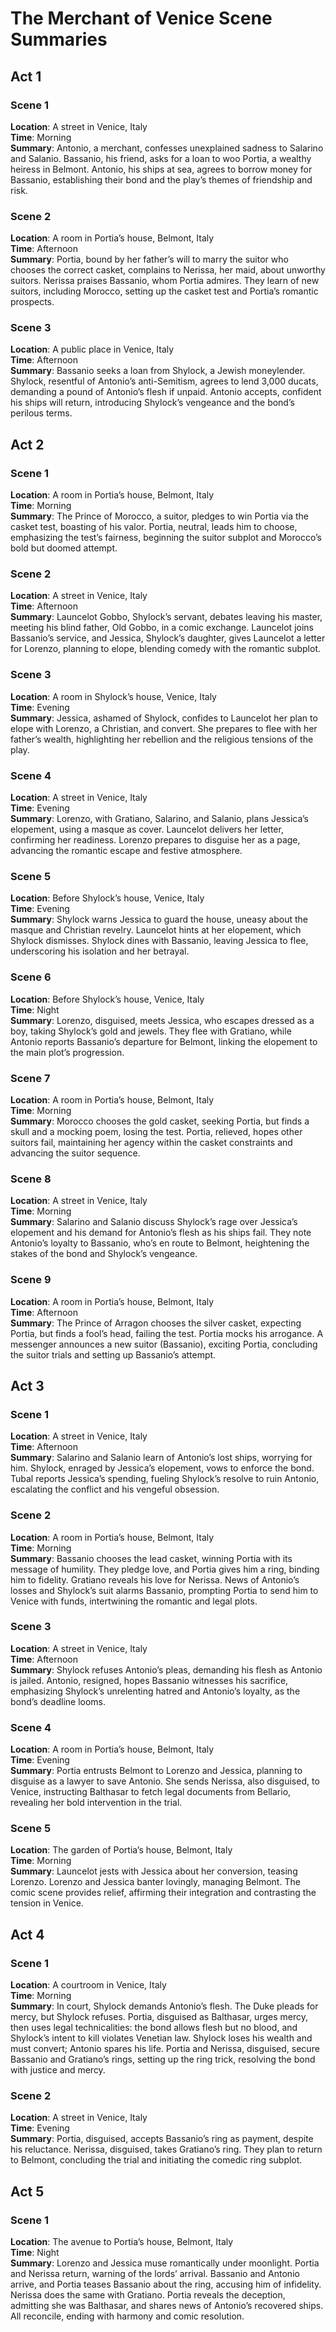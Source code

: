 # The Merchant of Venice Scene Summaries

## Act 1

### Scene 1
**Location**: A street in Venice, Italy  
**Time**: Morning  
**Summary**: Antonio, a merchant, confesses unexplained sadness to Salarino and Salanio. Bassanio, his friend, asks for a loan to woo Portia, a wealthy heiress in Belmont. Antonio, his ships at sea, agrees to borrow money for Bassanio, establishing their bond and the play’s themes of friendship and risk.

### Scene 2
**Location**: A room in Portia’s house, Belmont, Italy  
**Time**: Afternoon  
**Summary**: Portia, bound by her father’s will to marry the suitor who chooses the correct casket, complains to Nerissa, her maid, about unworthy suitors. Nerissa praises Bassanio, whom Portia admires. They learn of new suitors, including Morocco, setting up the casket test and Portia’s romantic prospects.

### Scene 3
**Location**: A public place in Venice, Italy  
**Time**: Afternoon  
**Summary**: Bassanio seeks a loan from Shylock, a Jewish moneylender. Shylock, resentful of Antonio’s anti-Semitism, agrees to lend 3,000 ducats, demanding a pound of Antonio’s flesh if unpaid. Antonio accepts, confident his ships will return, introducing Shylock’s vengeance and the bond’s perilous terms.

## Act 2

### Scene 1
**Location**: A room in Portia’s house, Belmont, Italy  
**Time**: Morning  
**Summary**: The Prince of Morocco, a suitor, pledges to win Portia via the casket test, boasting of his valor. Portia, neutral, leads him to choose, emphasizing the test’s fairness, beginning the suitor subplot and Morocco’s bold but doomed attempt.

### Scene 2
**Location**: A street in Venice, Italy  
**Time**: Afternoon  
**Summary**: Launcelot Gobbo, Shylock’s servant, debates leaving his master, meeting his blind father, Old Gobbo, in a comic exchange. Launcelot joins Bassanio’s service, and Jessica, Shylock’s daughter, gives Launcelot a letter for Lorenzo, planning to elope, blending comedy with the romantic subplot.

### Scene 3
**Location**: A room in Shylock’s house, Venice, Italy  
**Time**: Evening  
**Summary**: Jessica, ashamed of Shylock, confides to Launcelot her plan to elope with Lorenzo, a Christian, and convert. She prepares to flee with her father’s wealth, highlighting her rebellion and the religious tensions of the play.

### Scene 4
**Location**: A street in Venice, Italy  
**Time**: Evening  
**Summary**: Lorenzo, with Gratiano, Salarino, and Salanio, plans Jessica’s elopement, using a masque as cover. Launcelot delivers her letter, confirming her readiness. Lorenzo prepares to disguise her as a page, advancing the romantic escape and festive atmosphere.

### Scene 5
**Location**: Before Shylock’s house, Venice, Italy  
**Time**: Evening  
**Summary**: Shylock warns Jessica to guard the house, uneasy about the masque and Christian revelry. Launcelot hints at her elopement, which Shylock dismisses. Shylock dines with Bassanio, leaving Jessica to flee, underscoring his isolation and her betrayal.

### Scene 6
**Location**: Before Shylock’s house, Venice, Italy  
**Time**: Night  
**Summary**: Lorenzo, disguised, meets Jessica, who escapes dressed as a boy, taking Shylock’s gold and jewels. They flee with Gratiano, while Antonio reports Bassanio’s departure for Belmont, linking the elopement to the main plot’s progression.

### Scene 7
**Location**: A room in Portia’s house, Belmont, Italy  
**Time**: Morning  
**Summary**: Morocco chooses the gold casket, seeking Portia, but finds a skull and a mocking poem, losing the test. Portia, relieved, hopes other suitors fail, maintaining her agency within the casket constraints and advancing the suitor sequence.

### Scene 8
**Location**: A street in Venice, Italy  
**Time**: Morning  
**Summary**: Salarino and Salanio discuss Shylock’s rage over Jessica’s elopement and his demand for Antonio’s flesh as his ships fail. They note Antonio’s loyalty to Bassanio, who’s en route to Belmont, heightening the stakes of the bond and Shylock’s vengeance.

### Scene 9
**Location**: A room in Portia’s house, Belmont, Italy  
**Time**: Afternoon  
**Summary**: The Prince of Arragon chooses the silver casket, expecting Portia, but finds a fool’s head, failing the test. Portia mocks his arrogance. A messenger announces a new suitor (Bassanio), exciting Portia, concluding the suitor trials and setting up Bassanio’s attempt.

## Act 3

### Scene 1
**Location**: A street in Venice, Italy  
**Time**: Afternoon  
**Summary**: Salarino and Salanio learn of Antonio’s lost ships, worrying for him. Shylock, enraged by Jessica’s elopement, vows to enforce the bond. Tubal reports Jessica’s spending, fueling Shylock’s resolve to ruin Antonio, escalating the conflict and his vengeful obsession.

### Scene 2
**Location**: A room in Portia’s house, Belmont, Italy  
**Time**: Morning  
**Summary**: Bassanio chooses the lead casket, winning Portia with its message of humility. They pledge love, and Portia gives him a ring, binding him to fidelity. Gratiano reveals his love for Nerissa. News of Antonio’s losses and Shylock’s suit alarms Bassanio, prompting Portia to send him to Venice with funds, intertwining the romantic and legal plots.

### Scene 3
**Location**: A street in Venice, Italy  
**Time**: Afternoon  
**Summary**: Shylock refuses Antonio’s pleas, demanding his flesh as Antonio is jailed. Antonio, resigned, hopes Bassanio witnesses his sacrifice, emphasizing Shylock’s unrelenting hatred and Antonio’s loyalty, as the bond’s deadline looms.

### Scene 4
**Location**: A room in Portia’s house, Belmont, Italy  
**Time**: Evening  
**Summary**: Portia entrusts Belmont to Lorenzo and Jessica, planning to disguise as a lawyer to save Antonio. She sends Nerissa, also disguised, to Venice, instructing Balthasar to fetch legal documents from Bellario, revealing her bold intervention in the trial.

### Scene 5
**Location**: The garden of Portia’s house, Belmont, Italy  
**Time**: Morning  
**Summary**: Launcelot jests with Jessica about her conversion, teasing Lorenzo. Lorenzo and Jessica banter lovingly, managing Belmont. The comic scene provides relief, affirming their integration and contrasting the tension in Venice.

## Act 4

### Scene 1
**Location**: A courtroom in Venice, Italy  
**Time**: Morning  
**Summary**: In court, Shylock demands Antonio’s flesh. The Duke pleads for mercy, but Shylock refuses. Portia, disguised as Balthasar, urges mercy, then uses legal technicalities: the bond allows flesh but no blood, and Shylock’s intent to kill violates Venetian law. Shylock loses his wealth and must convert; Antonio spares his life. Portia and Nerissa, disguised, secure Bassanio and Gratiano’s rings, setting up the ring trick, resolving the bond with justice and mercy.

### Scene 2
**Location**: A street in Venice, Italy  
**Time**: Evening  
**Summary**: Portia, disguised, accepts Bassanio’s ring as payment, despite his reluctance. Nerissa, disguised, takes Gratiano’s ring. They plan to return to Belmont, concluding the trial and initiating the comedic ring subplot.

## Act 5

### Scene 1
**Location**: The avenue to Portia’s house, Belmont, Italy  
**Time**: Night  
**Summary**: Lorenzo and Jessica muse romantically under moonlight. Portia and Nerissa return, warning of the lords’ arrival. Bassanio and Antonio arrive, and Portia teases Bassanio about the ring, accusing him of infidelity. Nerissa does the same with Gratiano. Portia reveals the deception, admitting she was Balthasar, and shares news of Antonio’s recovered ships. All reconcile, ending with harmony and comic resolution.